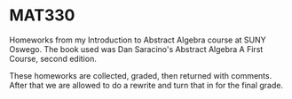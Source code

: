 # MAT330
Homeworks from my Introduction to Abstract Algebra course at SUNY Oswego. The book used was Dan Saracino's Abstract Algebra A First Course, second edition.

These homeworks are collected, graded, then returned with comments. After that we are allowed to do a rewrite and turn that in for the final grade.
